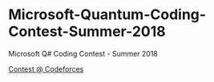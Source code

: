 # Microsoft-Quantum-Coding-Contest-Summer-2018
Microsoft Q# Coding Contest - Summer 2018

[Contest @ Codeforces](https://codeforces.com/contest/1002)
